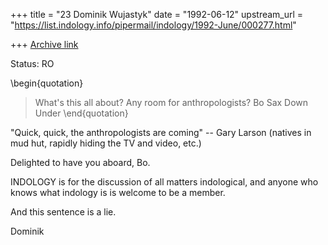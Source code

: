 +++
title = "23 Dominik Wujastyk"
date = "1992-06-12"
upstream_url = "https://list.indology.info/pipermail/indology/1992-June/000277.html"

+++
[Archive link](https://list.indology.info/pipermail/indology/1992-June/000277.html)

Status: RO

\begin{quotation}
 > What's this all about?  Any room for anthropologists?
 > Bo Sax Down Under
\end{quotation}

"Quick, quick, the anthropologists are coming" -- Gary Larson
(natives in mud hut, rapidly hiding the TV and video, etc.)

Delighted to have you aboard, Bo.

INDOLOGY is for the discussion of all matters indological,
and anyone who knows what indology is is welcome to be a member.

And this sentence is a lie.

Dominik





